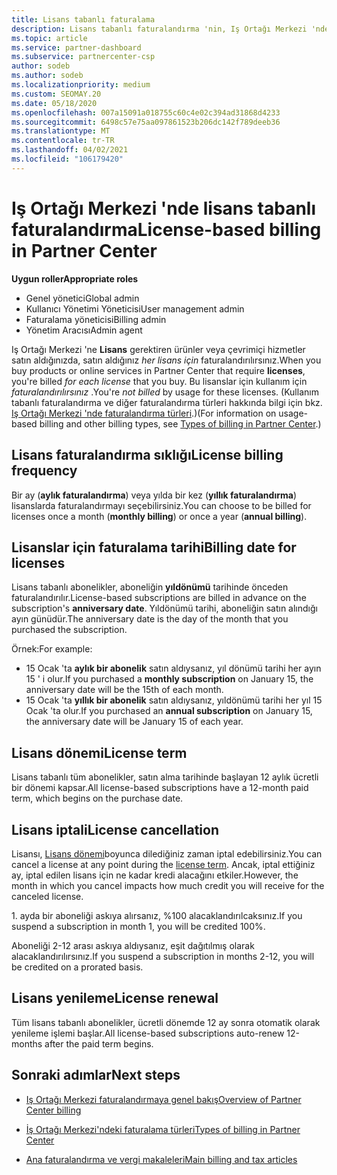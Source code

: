```yaml
---
title: Lisans tabanlı faturalama
description: Lisans tabanlı faturalandırma 'nin, Iş Ortağı Merkezi 'nde, lisans başına faturalandırıldığınız (lisans kullanımına göre değil), kullanım tabanlı faturalandırma 'den farklı olduğunu öğrenin.
ms.topic: article
ms.service: partner-dashboard
ms.subservice: partnercenter-csp
author: sodeb
ms.author: sodeb
ms.localizationpriority: medium
ms.custom: SEOMAY.20
ms.date: 05/18/2020
ms.openlocfilehash: 007a15091a018755c60c4e02c394ad31868d4233
ms.sourcegitcommit: 6498c57e75aa097861523b206dc142f789deeb36
ms.translationtype: MT
ms.contentlocale: tr-TR
ms.lasthandoff: 04/02/2021
ms.locfileid: "106179420"
---
```

# <a name="license-based-billing-in-partner-center"></a><span data-ttu-id="20994-103">Iş Ortağı Merkezi 'nde lisans tabanlı faturalandırma</span><span class="sxs-lookup"><span data-stu-id="20994-103">License-based billing in Partner Center</span></span>

<span data-ttu-id="20994-104">**Uygun roller**</span><span class="sxs-lookup"><span data-stu-id="20994-104">**Appropriate roles**</span></span>

- <span data-ttu-id="20994-105">Genel yönetici</span><span class="sxs-lookup"><span data-stu-id="20994-105">Global admin</span></span>
- <span data-ttu-id="20994-106">Kullanıcı Yönetimi Yöneticisi</span><span class="sxs-lookup"><span data-stu-id="20994-106">User management admin</span></span>
- <span data-ttu-id="20994-107">Faturalama yöneticisi</span><span class="sxs-lookup"><span data-stu-id="20994-107">Billing admin</span></span>
- <span data-ttu-id="20994-108">Yönetim Aracısı</span><span class="sxs-lookup"><span data-stu-id="20994-108">Admin agent</span></span>

<span data-ttu-id="20994-109">Iş Ortağı Merkezi 'ne **Lisans** gerektiren ürünler veya çevrimiçi hizmetler satın aldığınızda, satın aldığınız *her lisans için* faturalandırılırsınız.</span><span class="sxs-lookup"><span data-stu-id="20994-109">When you buy products or online services in Partner Center that require **licenses**, you're billed *for each license* that you buy.</span></span> <span data-ttu-id="20994-110">Bu lisanslar için kullanım için *faturalandırılırsınız* .</span><span class="sxs-lookup"><span data-stu-id="20994-110">You're *not billed* by usage for these licenses.</span></span> <span data-ttu-id="20994-111">(Kullanım tabanlı faturalandırma ve diğer faturalandırma türleri hakkında bilgi için bkz. [Iş Ortağı Merkezi 'nde faturalandırma türleri](billing-different-types.md).)</span><span class="sxs-lookup"><span data-stu-id="20994-111">(For information on usage-based billing and other billing types, see [Types of billing in Partner Center](billing-different-types.md).)</span></span>

## <a name="license-billing-frequency"></a><span data-ttu-id="20994-112">Lisans faturalandırma sıklığı</span><span class="sxs-lookup"><span data-stu-id="20994-112">License billing frequency</span></span>

<span data-ttu-id="20994-113">Bir ay (**aylık faturalandırma**) veya yılda bir kez (**yıllık faturalandırma**) lisanslarda faturalandırmayı seçebilirsiniz.</span><span class="sxs-lookup"><span data-stu-id="20994-113">You can choose to be billed for licenses once a month (**monthly billing**) or once a year (**annual billing**).</span></span> 

## <a name="billing-date-for-licenses"></a><span data-ttu-id="20994-114">Lisanslar için faturalama tarihi</span><span class="sxs-lookup"><span data-stu-id="20994-114">Billing date for licenses</span></span>

<span data-ttu-id="20994-115">Lisans tabanlı abonelikler, aboneliğin **yıldönümü** tarihinde önceden faturalandırılır.</span><span class="sxs-lookup"><span data-stu-id="20994-115">License-based subscriptions are billed in advance on the subscription's **anniversary date**.</span></span> <span data-ttu-id="20994-116">Yıldönümü tarihi, aboneliğin satın alındığı ayın günüdür.</span><span class="sxs-lookup"><span data-stu-id="20994-116">The anniversary date is the day of the month that you purchased the subscription.</span></span>

<span data-ttu-id="20994-117">Örnek:</span><span class="sxs-lookup"><span data-stu-id="20994-117">For example:</span></span>

- <span data-ttu-id="20994-118">15 Ocak 'ta **aylık bir abonelik** satın aldıysanız, yıl dönümü tarihi her ayın 15 ' i olur.</span><span class="sxs-lookup"><span data-stu-id="20994-118">If you purchased a **monthly subscription** on January 15, the anniversary date will be the 15th of each month.</span></span>
- <span data-ttu-id="20994-119">15 Ocak 'ta **yıllık bir abonelik** satın aldıysanız, yıldönümü tarihi her yıl 15 Ocak 'ta olur.</span><span class="sxs-lookup"><span data-stu-id="20994-119">If you purchased an **annual subscription** on January 15, the anniversary date will be January 15 of each year.</span></span>

## <a name="license-term"></a><span data-ttu-id="20994-120">Lisans dönemi</span><span class="sxs-lookup"><span data-stu-id="20994-120">License term</span></span>

<span data-ttu-id="20994-121">Lisans tabanlı tüm abonelikler, satın alma tarihinde başlayan 12 aylık ücretli bir dönemi kapsar.</span><span class="sxs-lookup"><span data-stu-id="20994-121">All license-based subscriptions have a 12-month paid term, which begins on the purchase date.</span></span>

## <a name="license-cancellation"></a><span data-ttu-id="20994-122">Lisans iptali</span><span class="sxs-lookup"><span data-stu-id="20994-122">License cancellation</span></span>

<span data-ttu-id="20994-123">Lisansı, [Lisans dönemi](#license-term)boyunca dilediğiniz zaman iptal edebilirsiniz.</span><span class="sxs-lookup"><span data-stu-id="20994-123">You can cancel a license at any point during the [license term](#license-term).</span></span> <span data-ttu-id="20994-124">Ancak, iptal ettiğiniz ay, iptal edilen lisans için ne kadar kredi alacağını etkiler.</span><span class="sxs-lookup"><span data-stu-id="20994-124">However, the month in which you cancel impacts how much credit you will receive for the canceled license.</span></span>

<span data-ttu-id="20994-125">1. ayda bir aboneliği askıya alırsanız, %100 alacaklandırılcaksınız.</span><span class="sxs-lookup"><span data-stu-id="20994-125">If you suspend a subscription in month 1, you will be credited 100%.</span></span>

<span data-ttu-id="20994-126">Aboneliği 2-12 arası askıya aldıysanız, eşit dağıtılmış olarak alacaklandırılırsınız.</span><span class="sxs-lookup"><span data-stu-id="20994-126">If you suspend a subscription in months 2-12, you will be credited on a prorated basis.</span></span>

## <a name="license-renewal"></a><span data-ttu-id="20994-127">Lisans yenileme</span><span class="sxs-lookup"><span data-stu-id="20994-127">License renewal</span></span>

<span data-ttu-id="20994-128">Tüm lisans tabanlı abonelikler, ücretli dönemde 12 ay sonra otomatik olarak yenileme işlemi başlar.</span><span class="sxs-lookup"><span data-stu-id="20994-128">All license-based subscriptions auto-renew 12-months after the paid term begins.</span></span>

## <a name="next-steps"></a><span data-ttu-id="20994-129">Sonraki adımlar</span><span class="sxs-lookup"><span data-stu-id="20994-129">Next steps</span></span>

- [<span data-ttu-id="20994-130">Iş Ortağı Merkezi faturalandırmaya genel bakış</span><span class="sxs-lookup"><span data-stu-id="20994-130">Overview of Partner Center billing</span></span>](billing-basics.md)

- [<span data-ttu-id="20994-131">İş Ortağı Merkezi'ndeki faturalama türleri</span><span class="sxs-lookup"><span data-stu-id="20994-131">Types of billing in Partner Center</span></span>](billing-different-types.md)

- [<span data-ttu-id="20994-132">Ana faturalandırma ve vergi makaleleri</span><span class="sxs-lookup"><span data-stu-id="20994-132">Main billing and tax articles</span></span>](billing.md)
